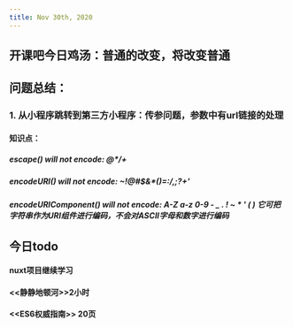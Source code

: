 ```yaml
---
title: Nov 30th, 2020
---
```


## 开课吧今日鸡汤：普通的改变，将改变普通
## 问题总结：
### 1. 从小程序跳转到第三方小程序：传参问题，参数中有url链接的处理
#### 知识点：
##### escape() will not encode: @*/+
##### encodeURI() will not encode: ~!@#$&*()=:/,;?+'
##### encodeURIComponent() will not encode: A-Z a-z 0-9 - _ . ! ~ * ' ( ) 它可把字符串作为URI组件进行编码，不会对ASCII字母和数字进行编码
## 今日todo
#### nuxt项目继续学习
#### <<静静地顿河>>2小时
#### <<ES6权威指南>> 20页
